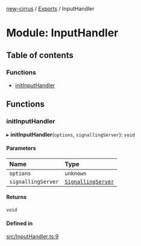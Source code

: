 [new-cirrus](../README.md) / [Exports](../modules.md) / InputHandler

# Module: InputHandler

## Table of contents

### Functions

- [initInputHandler](InputHandler.md#initinputhandler)

## Functions

### initInputHandler

▸ **initInputHandler**(`options`, `signallingServer`): `void`

#### Parameters

| Name | Type |
| :------ | :------ |
| `options` | `unknown` |
| `signallingServer` | [`SignallingServer`](../classes/SignallingServer.SignallingServer.md) |

#### Returns

`void`

#### Defined in

[src/InputHandler.ts:9](https://github.com/mcottontensor/PixelStreamingInfrastructure/blob/33ba8d3/new_cirrus/src/InputHandler.ts#L9)
